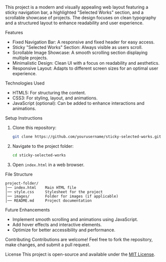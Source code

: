 This project is a modern and visually appealing web layout featuring a sticky navigation bar, a highlighted "Selected Works" section, and a scrollable showcase of projects. The design focuses on clean typography and a structured layout to enhance readability and user experience.

 Features
- Fixed Navigation Bar: A responsive and fixed header for easy access.
- Sticky "Selected Works" Section: Always visible as users scroll.
- Scrollable Image Showcase: A smooth scrolling section displaying multiple projects.
- Minimalistic Design: Clean UI with a focus on readability and aesthetics.
- Responsive Layout: Adapts to different screen sizes for an optimal user experience.

 Technologies Used
- HTML5: For structuring the content.
- CSS3: For styling, layout, and animations.
- JavaScript (optional): Can be added to enhance interactions and animations.

 Setup Instructions
1. Clone this repository:
   ```sh
   git clone https://github.com/yourusername/sticky-selected-works.git
   ```
2. Navigate to the project folder:
   ```sh
   cd sticky-selected-works
   ```
3. Open `index.html` in a web browser.

 File Structure
```
project-folder/
│── index.html    Main HTML file
│── style.css     Stylesheet for the project
│── images/       Folder for images (if applicable)
│── README.md     Project documentation
```

 Future Enhancements
- Implement smooth scrolling and animations using JavaScript.
- Add hover effects and interactive elements.
- Optimize for better accessibility and performance.

 Contributing
Contributions are welcome! Feel free to fork the repository, make changes, and submit a pull request.

 License
This project is open-source and available under the [MIT License](LICENSE).
